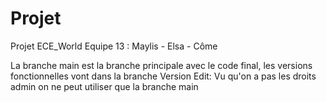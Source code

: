 # Projet
Projet ECE_World Equipe 13 : Maylis - Elsa - Côme

La branche main est la branche principale avec le code final, les versions fonctionnelles vont dans la branche Version
Edit: Vu qu'on a pas les droits admin on ne peut utiliser que la branche main
